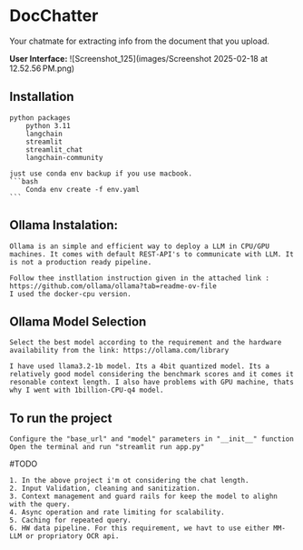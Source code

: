 # DocChatter
Your chatmate for extracting info from the document that you upload.


**User Interface:**
![Screenshot_125](images/Screenshot 2025-02-18 at 12.52.56 PM.png)

 ## Installation
    python packages 
        python 3.11
        langchain
        streamlit
        streamlit_chat
        langchain-community
    
    just use conda env backup if you use macbook.
    ```bash
        Conda env create -f env.yaml
    ```



## Ollama Instalation:
    Ollama is an simple and efficient way to deploy a LLM in CPU/GPU machines. It comes with default REST-API's to communicate with LLM. It is not a production ready pipeline. 
    
    Follow thee instllation instruction given in the attached link : https://github.com/ollama/ollama?tab=readme-ov-file
    I used the docker-cpu version.

## Ollama Model Selection
    Select the best model according to the requirement and the hardware availability from the link: https://ollama.com/library

    I have used llama3.2-1b model. Its a 4bit quantized model. Its a relatively good model considering the benchmark scores and it comes it resonable context length. I also have problems with GPU machine, thats why I went with 1billion-CPU-q4 model. 


## To run the project
    Configure the "base_url" and "model" parameters in "__init__" function 
    Open the terminal and run "streamlit run app.py"



#TODO 

    1. In the above project i'm ot considering the chat length.
    2. Input Validation, cleaning and sanitization.
    3. Context management and guard rails for keep the model to alighn with the query.
    4. Async operation and rate limiting for scalability.
    5. Caching for repeated query.
    6. HW data pipeline. For this requirement, we havt to use either MM-LLM or propriatory OCR api.
    
